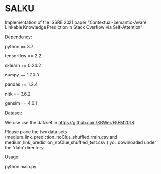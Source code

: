 # SALKU
Implementation of the ISSRE 2021 paper "Contextual-Semantic-Aware Linkable Knowledge Prediction in Stack Overflow via Self-Attention"

Dependency:

python == 3.7

tensorflow == 2.2

sklearn == 0.24.2

numpy == 1.20.3

pandas == 1.2.4

nltk == 3.6.2

gensim == 4.0.1


Dataset:

We use use the dataset in https://github.com/XBWer/ESEM2018.

Please place the two data sets (medium_link_prediction_noClue_shuffled_train.csv and medium_link_prediction_noClue_shuffled_test.csv ) you downloaded under the 'data' directory

Usage:

python main.py
